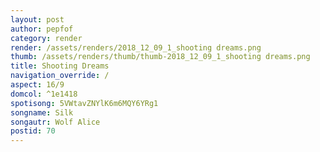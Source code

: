 ```yaml
---
layout: post
author: pepfof
category: render
render: /assets/renders/2018_12_09_1_shooting dreams.png
thumb: /assets/renders/thumb/thumb-2018_12_09_1_shooting dreams.png
title: Shooting Dreams
navigation_override: /
aspect: 16/9
domcol: ^1e1418
spotisong: 5VWtavZNYlK6m6MQY6YRg1
songname: Silk
songautr: Wolf Alice
postid: 70
---
```


<!--USER BEGIN 1-->

<!--USER END 1-->

<!--more-->
<!--USER BEGIN 2-->

<!--USER END 2-->

